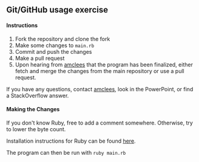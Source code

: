 ## Git/GitHub usage exercise

#### Instructions

1. Fork the repository and clone the fork
2. Make some changes to `main.rb`
3. Commit and push the changes
4. Make a pull request
5. Upon hearing from [amclees](https://github.com/amclees) that the program has been finalized, either fetch and merge the changes from the main repository or use a pull request.

If you have any questions, contact [amclees](https://github.com/amclees), look in the PowerPoint, or find a StackOverflow answer.

#### Making the Changes

If you don't know Ruby, free to add a comment somewhere.
Otherwise, try to lower the byte count.

Installation instructions for Ruby can be found [here](https://www.ruby-lang.org/en/documentation/installation/).

The program can then be run with `ruby main.rb`
